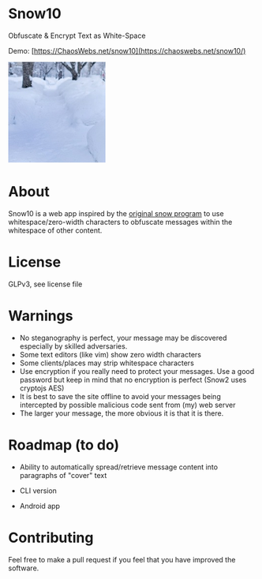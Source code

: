 # Snow10

Obfuscate &amp; Encrypt Text as White-Space

Demo: [https://ChaosWebs.net/snow10](https://chaoswebs.net/snow10/)

![snow image](snow.jpg)

# About

Snow10 is a web app inspired by the [original snow program](http://darkside.com.au/snow/) to use whitespace/zero-width characters to obfuscate messages within the whitespace of other content.

# License

GLPv3, see license file

# Warnings

* No steganography is perfect, your message may be discovered especially by skilled adversaries.
* Some text editors (like vim) show zero width characters
* Some clients/places may strip whitespace characters
* Use encryption if you really need to protect your messages. Use a good password but keep in mind that no encryption is perfect (Snow2 uses cryptojs AES)
* It is best to save the site offline to avoid your messages being intercepted by possible malicious code sent from (my) web server
* The larger your message, the more obvious it is that it is there.

# Roadmap (to do)

* Ability to automatically spread/retrieve message content into paragraphs of "cover" text

* CLI version

* Android app

# Contributing

Feel free to make a pull request if you feel that you have improved the software.
